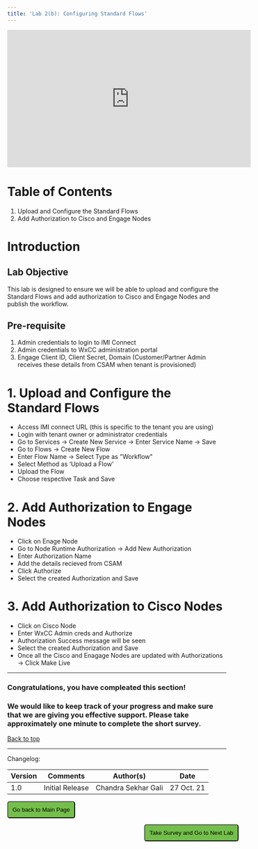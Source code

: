 ```yaml
---
title: 'Lab 2(b): Configuring Standard Flows'
---
```


<iframe width="560" height="315" src="https://www.youtube.com/embed/d3ZIhE4UZDI" title="" frameborder="0" allow="accelerometer; autoplay; clipboard-write; encrypted-media; gyroscope; picture-in-picture" allowfullscreen></iframe>

# Table of Contents

1. Upload and Configure the Standard Flows
2. Add Authorization to Cisco and Engage Nodes


# Introduction

## Lab Objective

This lab is designed to ensure we will be able to upload and configure the Standard Flows and add authorization to Cisco and Engage Nodes and publish the workflow.  


## Pre-requisite

1. Admin credentials to login to IMI Connect
2. Admin credentials to WxCC administration portal
2. Engage Client ID, Client Secret, Domain (Customer/Partner Admin receives these details from CSAM when tenant is provisioned)



# 1. Upload and Configure the Standard Flows

- Access IMI connect URL (this is specific to the tenant you are using) 
- Login with tenant owner or administrator credentials
- Go to Services -> Create New Service -> Enter Service Name -> Save
- Go to Flows -> Create New Flow
- Enter Flow Name -> Select Type as "Workflow"
- Select Method as ‘Upload a Flow’
- Upload the Flow
- Choose respective Task and Save


# 2. Add Authorization to Engage Nodes

- Click on Enage Node
- Go to Node Runtime Authorization -> Add New Authorization
- Enter Authorization Name
- Add the details recieved from CSAM
- Click Authorize 
- Select the created Authorization and Save


# 3. Add Authorization to Cisco Nodes

- Click on Cisco Node
- Enter WxCC Admin creds and Authorize
- Authorization Success message will be seen
- Select the created Authorization and Save
- Once all the Cisco and Enagage Nodes are updated with Authorizations -> Click Make Live

---

### Congratulations, you have compleated this section! 
### We would like to keep track of your progress and make sure that we are giving you effective support. Please take approximately one minute to complete the short survey.

[Back to top](#table-of-contents)

---

Changelog:

| **Version** | **Comments** | **Author(s)** | **Date** |
| --- | --- | --- | --- |
| 1.0 | Initial Release | Chandra Sekhar Gali | 27 Oct. 21 |

<script>
function mainPage() {window.location.href = "https://wxcctechsummit.github.io/wxcclabguides/NewDigital/HomePage.html";}
function nextLab() 
 {
 window.open("https://app.smartsheet.com/b/form/ff1e015c4aed46bfab3f5caed7850aa4", '_blank');
 window.location.href = "https://wxcctechsummit.github.io/wxcclabguides/NewDigital/2c_Flow_debugging.html";
 }
</script>

<div id="button-row">
	<button onclick="mainPage()" style="
  border-radius: 5px;
  background-color: rgb(116,191,75);
  padding: 10px;">Go back to Main Page</button>

<button onclick="nextLab()" style="
  position: absolute;
  right: 200px;
  border-radius: 5px;
  background-color: rgb(116,191,75);
  padding: 10px;">Take Survey and Go to Next Lab</button>


</div>
